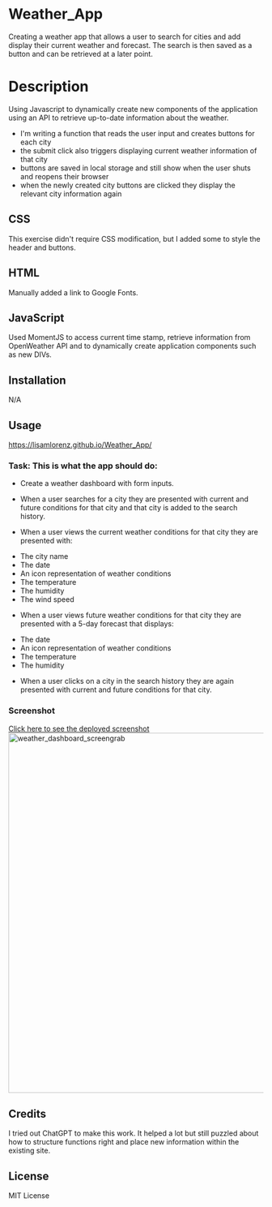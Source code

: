 # Weather_App
Creating a weather app that allows a user to search for cities and add display their current weather and forecast. The search is then saved as a button and can be retrieved at a later point.


# Description
Using Javascript to dynamically create new components of the application using an API to retrieve up-to-date information about the weather. 

- I'm writing a function that reads the user input and creates buttons for each city
- the submit click also triggers displaying current weather information of that city
- buttons are saved in local storage and still show when the user shuts and reopens their browser
- when the newly created city buttons are clicked they display the relevant city information again

## CSS
This exercise didn't require CSS modification, but I added some to style the header and buttons.

## HTML
Manually added a link to Google Fonts.

## JavaScript
Used MomentJS to access current time stamp, retrieve information from OpenWeather API and to dynamically create application components such as new DIVs.

## Installation
N/A

## Usage
https://lisamlorenz.github.io/Weather_App/


### Task: This is what the app should do:


* Create a weather dashboard with form inputs.

* When a user searches for a city they are presented with current and future conditions for that city and that city is added to the search history.

* When a user views the current weather conditions for that city they are presented with:

- The city name
- The date
- An icon representation of weather conditions
- The temperature
- The humidity
- The wind speed

* When a user views future weather conditions for that city they are presented with a 5-day forecast that displays:

- The date
- An icon representation of weather conditions
- The temperature
- The humidity

* When a user clicks on a city in the search history they are again presented with current and future conditions for that city.


### Screenshot
[Click here to see the deployed screenshot](./assets/images/weather_dashboard_screengrab.png)
<img width="710" alt="weather_dashboard_screengrab" src="https://user-images.githubusercontent.com/116456417/215340734-73ab4252-841b-4ae3-b178-66dfd0473f2d.png">




## Credits
I tried out ChatGPT to make this work. It helped a lot but still puzzled about how to structure functions right and place new information within the existing site.

## License
MIT License
